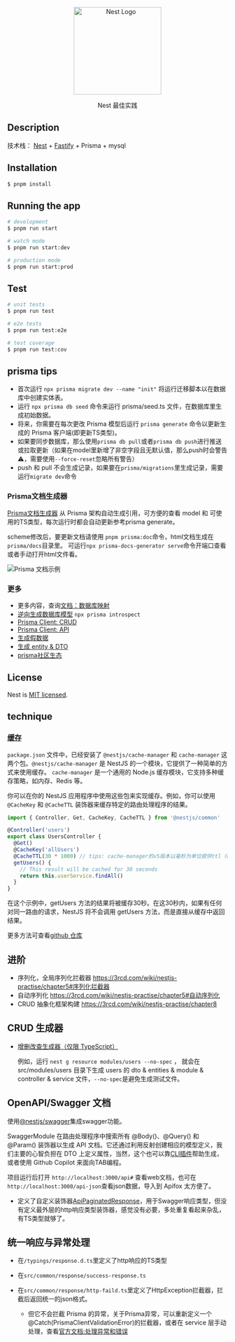<p align="center">
  <a href="http://nestjs.com/" target="blank"><img src="https://nestjs.com/img/logo-small.svg" width="200" alt="Nest Logo" /></a>
</p>
<p align="center">Nest 最佳实践</p>

## Description

技术栈： [Nest](https://github.com/nestjs/nest) + [Fastify](https://www.fastify.cn/) + Prisma + mysql

## Installation

```bash
$ pnpm install
```

## Running the app

```bash
# development
$ pnpm run start

# watch mode
$ pnpm run start:dev

# production mode
$ pnpm run start:prod
```

## Test

```bash
# unit tests
$ pnpm run test

# e2e tests
$ pnpm run test:e2e

# test coverage
$ pnpm run test:cov
```

## prisma tips

- 首次运行 `npx prisma migrate dev --name "init"` 将运行迁移脚本以在数据库中创建实体表。
- 运行 `npx prisma db seed` 命令来运行 prisma/seed.ts 文件，在数据库里生成初始数据。
- 将来，你需要在每次更改 Prisma 模型后运行 `prisma generate` 命令以更新生成的 Prisma 客户端(即更新TS类型)。
- 如果要同步数据库，那么使用`prisma db pull`或者`prisma db push`进行推送或拉取更新（如果在model里新增了非空字段且无默认值，那么push时会警告⚠️，需要使用`--force-reset`忽略所有警告）
- push 和 pull 不会生成记录，如果要在`prisma/migrations`里生成记录，需要运行`migrate dev`命令

### Prisma文档生成器

[Prisma文档生成器](https://github.com/pantharshit00/prisma-docs-generator) 从 Prisma 架构自动生成引用，可方便的查看 model 和 可使用的TS类型，每次运行时都会自动更新参考prisma generate。

scheme修改后，要更新文档请使用 `pnpm prisma:doc`命令，html文档生成在`prisma/docs`目录里。
可运行`npx prisma-docs-generator serve`命令开端口查看或者手动打开html文件看。

![Prisma 文档示例](https://user-images.githubusercontent.com/22195362/89097596-edeadc00-d3fd-11ea-91ea-86d5d8076da0.png)

### 更多

- 更多内容，查询[文档：数据库映射](https://www.prisma.io/docs/orm/prisma-schema/data-model/database-mapping)
- [逆向生成数据库模型](https://blog.csdn.net/mcjentor/article/details/114157421) `npx prisma introspect`
- [Prisma Client: CRUD](https://prisma.nodejs.cn/concepts/components/prisma-client/crud)
- [Prisma Client: API](https://prisma.nodejs.cn/reference/api-reference/prisma-client-reference#prismaclient)
- [生成假数据](https://github.com/luisrudge/prisma-generator-fake-data)
- [生成 entity & DTO](https://github.com/kimjbstar/prisma-class-generator)
- [prisma社区生态](https://www.prisma.io/docs/orm/prisma-schema/overview/generators#community-generators)

## License

Nest is [MIT licensed](LICENSE).

## technique

### [缓存](https://nest.nodejs.cn/techniques/caching)

`package.json` 文件中，已经安装了 `@nestjs/cache-manager` 和 `cache-manager` 这两个包。`@nestjs/cache-manager` 是 NestJS 的一个模块，它提供了一种简单的方式来使用缓存。 `cache-manager` 是一个通用的 Node.js 缓存模块，它支持多种缓存策略，如内存、Redis 等。

你可以在你的 NestJS 应用程序中使用这些包来实现缓存。例如，你可以使用 `@CacheKey` 和 `@CacheTTL` 装饰器来缓存特定的路由处理程序的结果。

```js
import { Controller, Get, CacheKey, CacheTTL } from '@nestjs/common'

@Controller('users')
export class UsersController {
  @Get()
  @CacheKey('allUsers')
  @CacheTTL(30 * 1000) // tips: cache-manager的v5版本以毫秒为单位提供ttl（v4以秒为单位）
  getUsers() {
    // This result will be cached for 30 seconds
    return this.userService.findAll()
  }
}
```

在这个示例中，getUsers 方法的结果将被缓存30秒。在这30秒内，如果有任何对同一路由的请求，NestJS 将不会调用 getUsers 方法，而是直接从缓存中返回结果。

更多方法可查看[github 仓库](https://github.com/node-cache-manager/node-cache-manager#readme)

## 进阶

- 序列化，全局序列化拦截器 https://3rcd.com/wiki/nestjs-practise/chapter5#序列化拦截器
- 自动序列化 https://3rcd.com/wiki/nestjs-practise/chapter5#自动序列化
- CRUD 抽象化框架构建 https://3rcd.com/wiki/nestjs-practise/chapter8

## CRUD 生成器

- [增删改查生成器（仅限 TypeScript）](https://nest.nodejs.cn/recipes/crud-generator)

  例如，运行 `nest g resource modules/users --no-spec` ，
  就会在 src/modules/users 目录下生成 users 的 dto & entities & module & controller & service 文件，`--no-spec`是避免生成测试文件。

## OpenAPI/Swagger 文档

使用[@nestjs/swagger](https://nest.nodejs.cn/openapi/introduction)集成swagger功能。

SwaggerModule 在路由处理程序中搜索所有 @Body()、@Query() 和 @Param() 装饰器以生成 API 文档。它还通过利用反射创建相应的模型定义，我们主要的心智负担在 DTO 上定义属性，当然，这个也可以靠[CLI插件](https://nest.nodejs.cn/openapi/cli-plugin)帮助生成，或者使用 Github Copilot 来面向TAB编程。

项目运行后打开 `http://localhost:3000/api#` 查看web文档，也可在`http://localhost:3000/api-json`查看json数据，导入到 Apifox 太方便了。

- 定义了自定义装饰器[ApiPaginatedResponse](./src/common/response/ApiPaginatedResponse.ts)，用于Swagger响应类型，但没有定义最外层的http响应类型装饰器，感觉没有必要，多处重复看起来杂乱，有TS类型就够了。

## 统一响应与异常处理

- 在`/typings/response.d.ts`里定义了http响应的TS类型

- 在`src/common/response/success-response.ts`

- 在`src/common/response/http-faild.ts`里定义了HttpException拦截器，拦截后返回统一的json格式。
  - 但它不会拦截 Prisma 的异常，关于Prisma异常，可以重新定义一个 @Catch(PrismaClientValidationError)的拦截器，或者在 service 层手动处理，查看[官方文档:处理异常和错误](https://prisma.nodejs.cn/concepts/components/prisma-client/handling-exceptions-and-errors)
